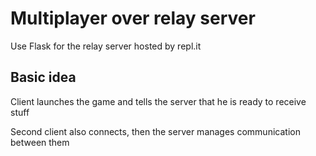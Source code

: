 # Multiplayer over relay server
Use Flask for the relay server hosted by repl.it

## Basic idea
Client launches the game and tells the server that he is ready to receive stuff

Second client also connects, then the server manages communication between them
